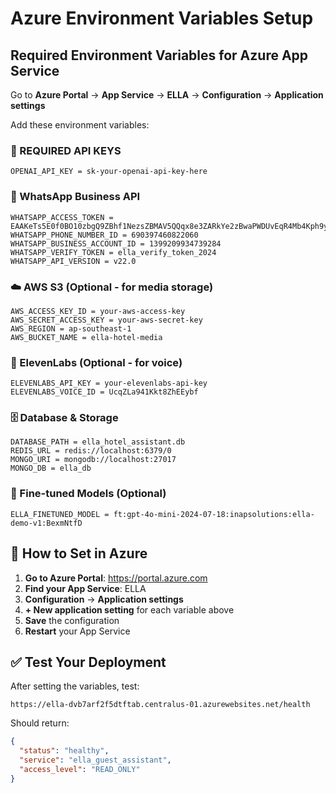 # Azure Environment Variables Setup

## Required Environment Variables for Azure App Service

Go to **Azure Portal** → **App Service** → **ELLA** → **Configuration** → **Application settings**

Add these environment variables:

### 🔑 REQUIRED API KEYS

```
OPENAI_API_KEY = sk-your-openai-api-key-here
```

### 📱 WhatsApp Business API

```
WHATSAPP_ACCESS_TOKEN = EAAKeTs5E0f0BO10zbgQ9ZBhf1NezsZBMAV5QQqx8e3ZARkYe2zBwaPWDUvEqR4Mb4Kph9yEzs1UAG5J2ZCGOYVLZCjzSDBBkZdR30Hza6ppsR
WHATSAPP_PHONE_NUMBER_ID = 690397460822060
WHATSAPP_BUSINESS_ACCOUNT_ID = 1399209934739284
WHATSAPP_VERIFY_TOKEN = ella_verify_token_2024
WHATSAPP_API_VERSION = v22.0
```

### ☁️ AWS S3 (Optional - for media storage)

```
AWS_ACCESS_KEY_ID = your-aws-access-key
AWS_SECRET_ACCESS_KEY = your-aws-secret-key
AWS_REGION = ap-southeast-1
AWS_BUCKET_NAME = ella-hotel-media
```

### 🎤 ElevenLabs (Optional - for voice)

```
ELEVENLABS_API_KEY = your-elevenlabs-api-key
ELEVENLABS_VOICE_ID = UcqZLa941Kkt8ZhEEybf
```

### 🗄️ Database & Storage

```
DATABASE_PATH = ella_hotel_assistant.db
REDIS_URL = redis://localhost:6379/0
MONGO_URI = mongodb://localhost:27017
MONGO_DB = ella_db
```

### 🤖 Fine-tuned Models (Optional)

```
ELLA_FINETUNED_MODEL = ft:gpt-4o-mini-2024-07-18:inapsolutions:ella-demo-v1:BexmNtfD
```

## 🚀 How to Set in Azure

1. **Go to Azure Portal**: https://portal.azure.com
2. **Find your App Service**: ELLA
3. **Configuration** → **Application settings**
4. **+ New application setting** for each variable above
5. **Save** the configuration
6. **Restart** your App Service

## ✅ Test Your Deployment

After setting the variables, test:

```
https://ella-dvb7arf2f5dtftab.centralus-01.azurewebsites.net/health
```

Should return:
```json
{
  "status": "healthy",
  "service": "ella_guest_assistant",
  "access_level": "READ_ONLY"
}
``` 